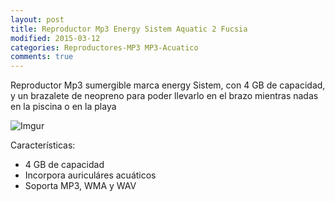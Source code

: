 ```yaml
---
layout: post
title: Reproductor Mp3 Energy Sistem Aquatic 2 Fucsia
modified: 2015-03-12
categories: Reproductores-MP3 MP3-Acuatico
comments: true
---
```


Reproductor Mp3 sumergible marca energy Sistem, con 4 GB de capacidad, y un brazalete de neopreno para poder llevarlo en el brazo mientras nadas en la piscina o en la playa

![Imgur](http://i.imgur.com/yrS4ap6.jpg?1 "Energy Sistem Aquatic 2")

Características:

 - 4 GB de capacidad
 - Incorpora auriculáres acuáticos
 - Soporta MP3, WMA y WAV


